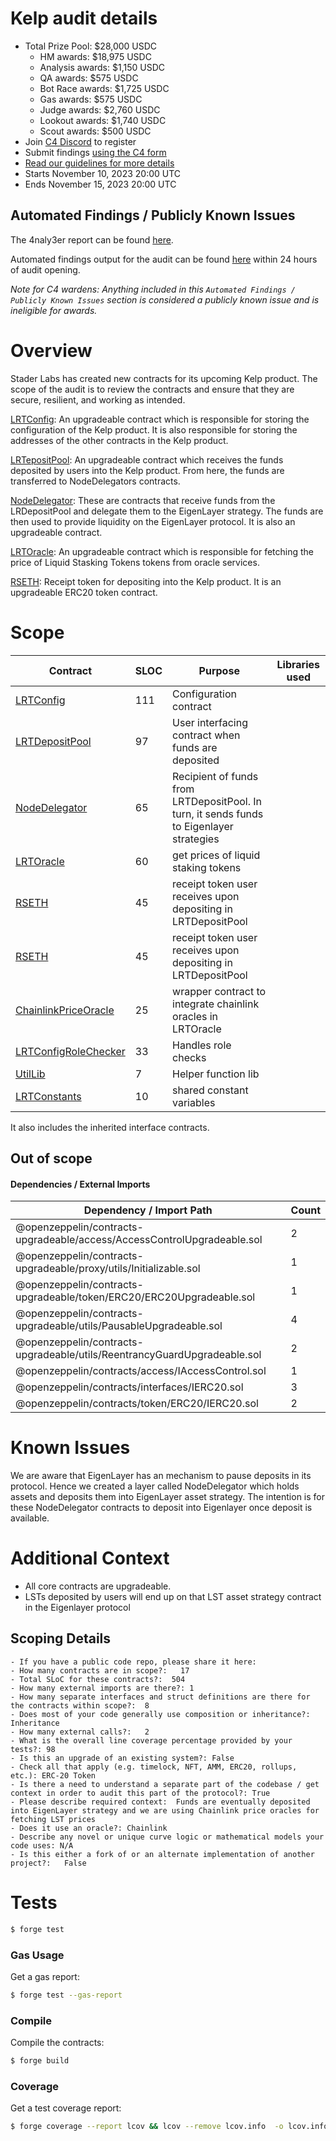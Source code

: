 # Kelp audit details

- Total Prize Pool: $28,000 USDC
  - HM awards: $18,975 USDC
  - Analysis awards: $1,150 USDC
  - QA awards: $575 USDC
  - Bot Race awards: $1,725 USDC
  - Gas awards: $575 USDC
  - Judge awards: $2,760 USDC
  - Lookout awards: $1,740 USDC
  - Scout awards: $500 USDC
- Join [C4 Discord](https://discord.gg/code4rena) to register
- Submit findings [using the C4 form](https://code4rena.com/contests/2023-11-kelp-dao-rseth/submit)
- [Read our guidelines for more details](https://docs.code4rena.com/roles/wardens)
- Starts November 10, 2023 20:00 UTC
- Ends November 15, 2023 20:00 UTC

## Automated Findings / Publicly Known Issues

The 4naly3er report can be found [here](https://github.com/code-423n4/2023-11-kelp/blob/main/4naly3er-report.md).

Automated findings output for the audit can be found [here](https://github.com/code-423n4/2023-11-kelp/blob/main/bot-report.md) within 24 hours of audit opening.

_Note for C4 wardens: Anything included in this `Automated Findings / Publicly Known Issues` section is considered a publicly known issue and is ineligible for awards._

# Overview

Stader Labs has created new contracts for its upcoming Kelp product. The scope of the audit is to review the contracts and ensure that they are secure, resilient, and working as intended.

[LRTConfig](https://github.com/code-423n4/2023-11-kelp/blob/main/src/LRTConfig.sol): An upgradeable contract which is responsible for storing the configuration of the Kelp product. It is also responsible for storing the addresses of the other contracts in the Kelp product.

[LRTepositPool](https://github.com/code-423n4/2023-11-kelp/blob/main/src/LRDepositPool.sol): An upgradeable contract which receives the funds deposited by users into the Kelp product. From here, the funds are transferred to NodeDelegators contracts.

[NodeDelegator](https://github.com/code-423n4/2023-11-kelp/blob/main/src/NodeDelegator.sol): These are contracts that receive funds from the LRDepositPool and delegate them to the EigenLayer strategy. The funds are then used to provide liquidity on the EigenLayer protocol. It is also an upgradeable contract.

[LRTOracle](https://github.com/code-423n4/2023-11-kelp/blob/main/src/LRTOracle.sol): An upgradeable contract which is responsible for fetching the price of Liquid Stasking Tokens tokens from oracle services.

[RSETH](https://github.com/code-423n4/2023-11-kelp/blob/main/src/RSETH.sol): Receipt token for depositing into the Kelp product. It is an upgradeable ERC20 token contract.

# Scope

| Contract                                                       | SLOC | Purpose                                                                                  | Libraries used |
| -------------------------------------------------------------- | ---- | ---------------------------------------------------------------------------------------- | -------------- |
| [LRTConfig](https://github.com/code-423n4/2023-11-kelp/blob/main/src/LRTConfig.sol)                               | 111  | Configuration contract                                                                   |
| [LRTDepositPool](https://github.com/code-423n4/2023-11-kelp/blob/main/src/LRTDepositPool.sol)                     | 97   | User interfacing contract when funds are deposited                                       |
| [NodeDelegator](https://github.com/code-423n4/2023-11-kelp/blob/main/src/NodeDelegator.sol)                       | 65   | Recipient of funds from LRTDepositPool. In turn, it sends funds to Eigenlayer strategies |
| [LRTOracle](https://github.com/code-423n4/2023-11-kelp/blob/main/src/LRTOracle.sol)                               | 60   | get prices of liquid staking tokens                                                      |
| [RSETH](https://github.com/code-423n4/2023-11-kelp/blob/main/src/RSETH.sol)                                       | 45   | receipt token user receives upon depositing in LRTDepositPool                            |
| [RSETH](https://github.com/code-423n4/2023-11-kelp/blob/main/src/RSETH.sol)                                       | 45   | receipt token user receives upon depositing in LRTDepositPool                            |
| [ChainlinkPriceOracle](https://github.com/code-423n4/2023-11-kelp/blob/main/src/oracles/ChainlinkPriceOracle.sol) | 25   | wrapper contract to integrate chainlink oracles in LRTOracle                             |
| [LRTConfigRoleChecker](https://github.com/code-423n4/2023-11-kelp/blob/main/src/utils/LRTConfigRoleChecker.sol)   | 33   | Handles role checks                                                                      |
| [UtilLib](https://github.com/code-423n4/2023-11-kelp/blob/main/src/utils/UtilLib.sol)                             | 7    | Helper function lib                                                                      |
| [LRTConstants](https://github.com/code-423n4/2023-11-kelp/blob/main/src/utils/LRTConstants.sol)                   | 10   | shared constant variables                                                                |

It also includes the inherited interface contracts.

## Out of scope

#### Dependencies / External Imports

| Dependency / Import Path                                                 | Count |
| ------------------------------------------------------------------------ | ----- |
| @openzeppelin/contracts-upgradeable/access/AccessControlUpgradeable.sol  | 2     |
| @openzeppelin/contracts-upgradeable/proxy/utils/Initializable.sol        | 1     |
| @openzeppelin/contracts-upgradeable/token/ERC20/ERC20Upgradeable.sol     | 1     |
| @openzeppelin/contracts-upgradeable/utils/PausableUpgradeable.sol        | 4     |
| @openzeppelin/contracts-upgradeable/utils/ReentrancyGuardUpgradeable.sol | 2     |
| @openzeppelin/contracts/access/IAccessControl.sol                        | 1     |
| @openzeppelin/contracts/interfaces/IERC20.sol                            | 3     |
| @openzeppelin/contracts/token/ERC20/IERC20.sol                           | 2     |


# Known Issues

We are aware that EigenLayer has an mechanism to pause deposits in its protocol. Hence we created a layer called NodeDelegator which holds assets and deposits them into EigenLayer asset strategy. The intention is for these NodeDelegator contracts to deposit into Eigenlayer once deposit is available.

# Additional Context

- All core contracts are upgradeable.
- LSTs deposited by users will end up on that LST asset strategy contract in the Eigenlayer protocol

## Scoping Details

```
- If you have a public code repo, please share it here:
- How many contracts are in scope?:   17
- Total SLoC for these contracts?:  504
- How many external imports are there?: 1
- How many separate interfaces and struct definitions are there for the contracts within scope?:  8
- Does most of your code generally use composition or inheritance?:   Inheritance
- How many external calls?:   2
- What is the overall line coverage percentage provided by your tests?: 98
- Is this an upgrade of an existing system?: False
- Check all that apply (e.g. timelock, NFT, AMM, ERC20, rollups, etc.): ERC-20 Token
- Is there a need to understand a separate part of the codebase / get context in order to audit this part of the protocol?: True
- Please describe required context:  Funds are eventually deposited into EigenLayer strategy and we are using Chainlink price oracles for fetching LST prices
- Does it use an oracle?: Chainlink
- Describe any novel or unique curve logic or mathematical models your code uses: N/A
- Is this either a fork of or an alternate implementation of another project?:   False
```

# Tests

```sh
$ forge test
```

### Gas Usage

Get a gas report:

```sh
$ forge test --gas-report
```

### Compile

Compile the contracts:

```sh
$ forge build
```

### Coverage

Get a test coverage report:

```sh
$ forge coverage --report lcov && lcov --remove lcov.info  -o lcov.info 'test/*' 'script/*'
```

